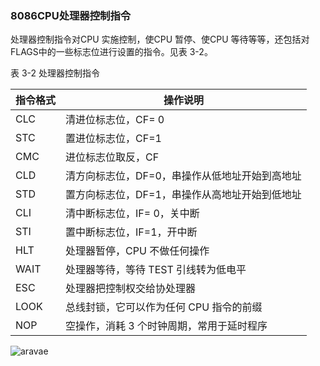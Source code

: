 ### 8086CPU处理器控制指令

处理器控制指令对CPU 实施控制，使CPU 暂停、使CPU 等待等等，还包括对FLAGS中的一些标志位进行设置的指令。见表 3-2。

表 3-2  处理器控制指令

| 指令格式 | 操作说明                                       |
| -------- | ---------------------------------------------- |
| CLC      | 清进位标志位，CF= 0                            |
| STC      | 置进位标志位，CF=1                             |
| CMC      | 进位标志位取反，CF                             |
| CLD      | 清方向标志位，DF=0，串操作从低地址开始到高地址 |
| STD      | 置方向标志位，DF=1，串操作从高地址开始到低地址 |
| CLI      | 清中断标志位，IF= 0，关中断                    |
| STI      | 置中断标志位，IF=1，开中断                     |
| HLT      | 处理器暂停，CPU 不做任何操作                   |
| WAIT     | 处理器等待，等待 TEST 引线转为低电平           |
| ESC      | 处理器把控制权交给协处理器                     |
| LOOK     | 总线封锁，它可以作为任何 CPU 指令的前缀        |
| NOP      | 空操作，消耗 3 个时钟周期，常用于延时程序      |

![aravae](http://a1.qpic.cn/psc?/V13aWMwP0ezS09/dc.CEbKkDpD9Z7TwDzRx57h2TZbA5UXd6RESDK8J6pvMBCPTWmvU2rWtt*0dLAgLPPi6IY9qSphVLTeTGzBifg!!/b&ek=1&kp=1&pt=0&bo=sAOBAbADgQEDKQw!&tl=1&vuin=1475865608&tm=1591520400&sce=60-2-2&rf=viewer_4)